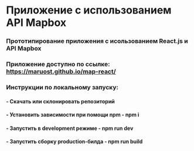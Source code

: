 # Приложение с использованием API Mapbox

### Прототипирование приложения с исользованием React.js и API Mapbox

### Приложение доступно по ссылке: https://maruost.github.io/map-react/

### Инструкции по локальному запуску:

####  - Скачать или склонировать репозиторий
####  - Установить зависимости при помощи npm - npm i
####  - Запустить в development режиме - npm run dev
####  - Запустить сборку production-билда - npm run build
